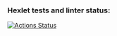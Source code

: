 ### Hexlet tests and linter status:
[![Actions Status](https://github.com/MikhailDemin/python-project-lvl1/workflows/hexlet-check/badge.svg)](https://github.com/MikhailDemin/python-project-lvl1/actions)